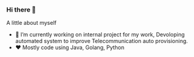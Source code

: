 ### Hi there 👋

<!--
**Nafis28/nafis28** is a ✨ _special_ ✨ repository because its `README.md` (this file) appears on your GitHub profile.
-->

A little about myself


- 🔭 I’m currently working on internal project for my work, Devoloping automated system to improve Telecommunication auto provisioning. 
- ❤️ Mostly code using Java, Golang, Python
  





